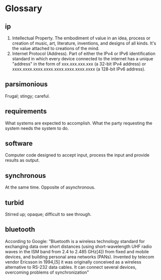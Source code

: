 # Glossary

## ip

1) Intellectual Property. The embodiment of value in an idea, process or creation of music, art, literature, inventions, and designs of all kinds. It's the value attached to creations of the mind.
2) Internet Protocol (Address). Part of either the IPv4 or IPv6 identification standard in which every device connected to the internet has a unique "address" in the form of xxx.xxx.xxx.xxx (a 32-bit IPv4 address) or xxxx.xxxx.xxxx.xxxx.xxxx.xxxx.xxxx.xxxx (a 128-bit IPv6 address).

## parsimonious

Frugal; stingy; careful.

## requirements

What systems are expected to accomplish. What the party requesting the system needs the system to do. 

## software

Computer code designed to accept input, process the input and provide results as output. 

## synchronous

At the same time. Opposite of asynchronous. 

## turbid

Stirred up; opaque; difficult to see through.

## bluetooth

According to Google: "Bluetooth is a wireless technology standard for exchanging data over short distances (using short-wavelength UHF radio waves in the ISM band from 2.4 to 2.485 GHz[4]) from fixed and mobile devices, and building personal area networks (PANs). Invented by telecom vendor Ericsson in 1994,[5] it was originally conceived as a wireless alternative to RS-232 data cables. It can connect several devices, overcoming problems of synchronization"
